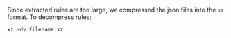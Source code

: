 Since extracted rules are too large, we compressed the json files into the `xz` format.
To decompress rules:
```
xz -dv filename.xz
```
